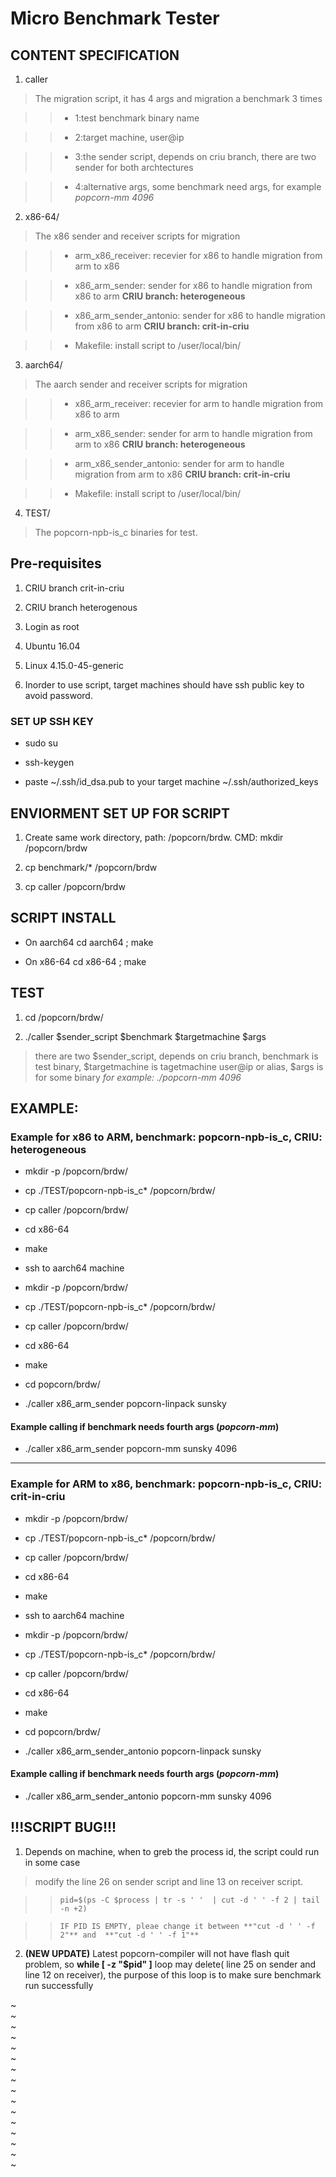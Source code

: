 # Micro Benchmark Tester

## CONTENT SPECIFICATION

1. caller 

> The migration script, it has 4 args and migration a benchmark 3 times

> > - 1:test benchmark binary name

> > - 2:target machine, user@ip

> > - 3:the sender script, depends on criu branch, there are two sender for both archtectures

> > - 4:alternative args, some benchmark need args, for example _popcorn-mm 4096_

2. x86-64/

> The x86 sender and receiver scripts for migration

> > - arm_x86_receiver: recevier for x86 to handle migration from arm to x86

> > - x86_arm_sender: sender for x86 to handle migration from x86 to arm **CRIU branch: heterogeneous**

> > - x86_arm_sender_antonio: sender for x86 to handle migration from x86 to arm **CRIU branch: crit-in-criu**

> > - Makefile: install script to /user/local/bin/

3. aarch64/

> The aarch sender and receiver scripts for migration

> > - x86_arm_receiver: recevier for arm to handle migration from x86 to arm

> > - arm_x86_sender: sender for arm to handle migration from arm to x86 **CRIU branch: heterogeneous**

> > - arm_x86_sender_antonio: sender for arm to handle migration from arm to x86 **CRIU branch: crit-in-criu**

> > - Makefile: install script to /user/local/bin/

4. TEST/

> The popcorn-npb-is_c binaries for test.


## Pre-requisites

1. CRIU branch crit-in-criu

2. CRIU branch heterogenous

3. Login as root

4. Ubuntu 16.04

5. Linux 4.15.0-45-generic

6. Inorder to use script, target machines should have ssh public key to avoid password.

### SET UP SSH KEY
- sudo su

- ssh-keygen

- paste ~/.ssh/id\_dsa.pub to your target machine ~/.ssh/authorized\_keys
 
## ENVIORMENT SET UP FOR SCRIPT

1. Create same work directory, path: /popcorn/brdw. CMD: mkdir /popcorn/brdw

2. cp benchmark/\* /popcorn/brdw

3. cp caller /popcorn/brdw

## SCRIPT INSTALL

- On aarch64 
cd aarch64 ; make

- On x86-64
cd x86-64 ; make

## TEST

1. cd /popcorn/brdw/

2. ./caller $sender_script $benchmark $targetmachine $args
> there are two $sender_script, depends on criu branch, benchmark is test binary, $targetmachine is tagetmachine user@ip or alias, $args is for some binary _for example: ./popcorn-mm 4096_ 


## EXAMPLE: 

### Example for x86 to ARM, benchmark: popcorn-npb-is_c, CRIU: heterogeneous

- mkdir -p /popcorn/brdw/

- cp ./TEST/popcorn-npb-is_c\* /popcorn/brdw/

- cp caller /popcorn/brdw/

- cd x86-64

- make

- ssh to aarch64 machine

- mkdir -p /popcorn/brdw/

- cp ./TEST/popcorn-npb-is_c\* /popcorn/brdw/

- cp caller /popcorn/brdw/

- cd x86-64

- make

- cd popcorn/brdw/

- ./caller x86_arm_sender popcorn-linpack sunsky 

#### Example calling if benchmark needs fourth args (_popcorn-mm_)
 
- ./caller x86_arm_sender popcorn-mm sunsky 4096  

---

### Example for ARM to x86, benchmark: popcorn-npb-is_c, CRIU: crit-in-criu

- mkdir -p /popcorn/brdw/

- cp ./TEST/popcorn-npb-is_c\* /popcorn/brdw/

- cp caller /popcorn/brdw/

- cd x86-64

- make

- ssh to aarch64 machine

- mkdir -p /popcorn/brdw/

- cp ./TEST/popcorn-npb-is_c\* /popcorn/brdw/

- cp caller /popcorn/brdw/

- cd x86-64

- make

- cd popcorn/brdw/ 

- ./caller x86_arm_sender_antonio popcorn-linpack sunsky  

#### Example calling if benchmark needs fourth args (_popcorn-mm_)

- ./caller x86_arm_sender_antonio popcorn-mm sunsky 4096    



## **!!!SCRIPT BUG!!!**

1. Depends on machine, when to greb the process id, the script could run in some case

> modify the line 26 on sender script and line 13 on receiver script.

> > 	pid=$(ps -C $process | tr -s ' '  | cut -d ' ' -f 2 | tail -n +2)  
 
> > 	IF PID IS EMPTY, pleae change it between **"cut -d ' ' -f 2"** and  **"cut -d ' ' -f 1"** 

2. **(NEW UPDATE)** Latest popcorn-compiler will not have flash quit problem, so **while [ -z "$pid" ]** loop may delete( line 25 on sender and line 12 on receiver), the purpose of this loop is to make sure benchmark run successfully


~                                                                                                    
~                                                                                                    
~                                                                                                    
~                                                                                                    
~                                                                                                    
~                                                                                                    
~                                                                                                    
~                                                                                                    
~                                                                                                    
~                                                                                                    
~                                                                                                    
~                                                                                                    
~                                                                                                    
~                                                                                                    
~                                                                                                    
~                                                                      
